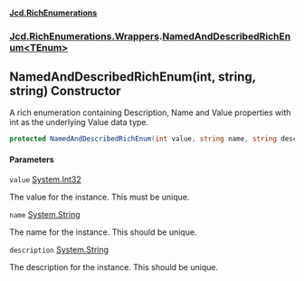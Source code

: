 #### [Jcd.RichEnumerations](index.md 'index')
### [Jcd.RichEnumerations.Wrappers](Jcd.RichEnumerations.Wrappers.md 'Jcd.RichEnumerations.Wrappers').[NamedAndDescribedRichEnum&lt;TEnum&gt;](Jcd.RichEnumerations.Wrappers.NamedAndDescribedRichEnum_TEnum_.md 'Jcd.RichEnumerations.Wrappers.NamedAndDescribedRichEnum<TEnum>')

## NamedAndDescribedRichEnum(int, string, string) Constructor

A rich enumeration containing Description, Name and Value properties with int as the underlying Value data type.

```csharp
protected NamedAndDescribedRichEnum(int value, string name, string description);
```
#### Parameters

<a name='Jcd.RichEnumerations.Wrappers.NamedAndDescribedRichEnum_TEnum_.NamedAndDescribedRichEnum(int,string,string).value'></a>

`value` [System.Int32](https://docs.microsoft.com/en-us/dotnet/api/System.Int32 'System.Int32')

The value for the instance. This must be unique.

<a name='Jcd.RichEnumerations.Wrappers.NamedAndDescribedRichEnum_TEnum_.NamedAndDescribedRichEnum(int,string,string).name'></a>

`name` [System.String](https://docs.microsoft.com/en-us/dotnet/api/System.String 'System.String')

The name for the instance. This should be unique.

<a name='Jcd.RichEnumerations.Wrappers.NamedAndDescribedRichEnum_TEnum_.NamedAndDescribedRichEnum(int,string,string).description'></a>

`description` [System.String](https://docs.microsoft.com/en-us/dotnet/api/System.String 'System.String')

The description for the instance. This should be unique.